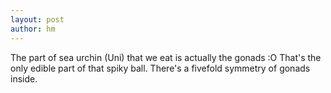 ```yaml
---
layout: post
author: hm
---
```

The part of sea urchin (Uni) that we eat is actually the gonads :O That's the only edible part of that spiky ball. There's a fivefold symmetry of gonads inside.